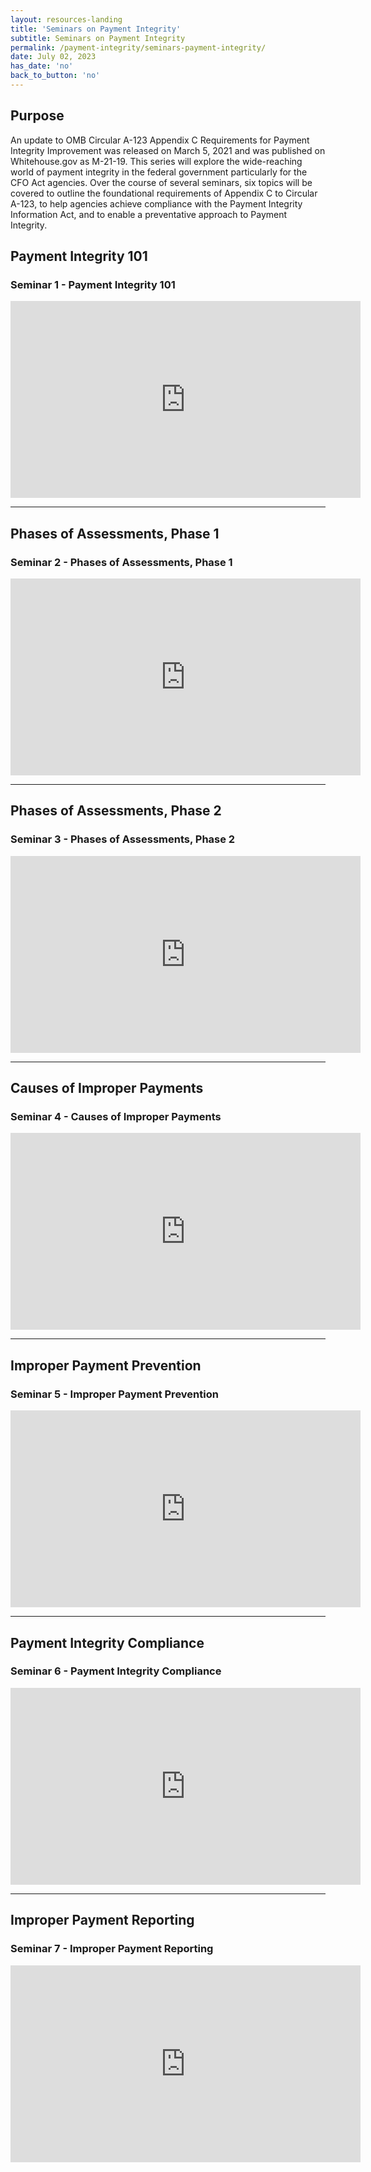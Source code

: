 ```yaml
---
layout: resources-landing
title: 'Seminars on Payment Integrity'
subtitle: Seminars on Payment Integrity
permalink: /payment-integrity/seminars-payment-integrity/
date: July 02, 2023
has_date: 'no'
back_to_button: 'no'
---
```

<h2>Purpose</h2>
<p>An update to OMB Circular A-123 Appendix C Requirements for Payment Integrity Improvement was released on March 5, 2021 and was published on Whitehouse.gov as M-21-19. This series will explore the wide-reaching world of payment integrity in the federal government particularly for the CFO Act agencies. Over the course of several seminars, six topics will be covered to outline the foundational requirements of Appendix C to Circular A-123, to help agencies achieve compliance with the Payment Integrity Information Act, and to enable a preventative approach to Payment Integrity.</p>

<h2>Payment Integrity 101</h2>
<h3>Seminar 1 - Payment Integrity 101</h3>
<div><iframe title="Seminar 1 - Payment Integrity 101" src="https://player.vimeo.com/video/558227419" width="560" height="315" frameborder="0" allowfullscreen="allowfullscreen"></iframe></div>

<hr />

<h2>Phases of Assessments, Phase 1</h2>
<h3>Seminar 2 - Phases of Assessments, Phase 1</h3>
<div><iframe title="Seminar 2 - Phases of Assessments, Phase 1" src="https://player.vimeo.com/video/559128215?title=0&byline=0&portrait=0" width="560" height="315" frameborder="0" allowfullscreen="allowfullscreen"></iframe></div>

<hr />

<h2>Phases of Assessments, Phase 2</h2>
<h3>Seminar 3 - Phases of Assessments, Phase 2</h3>
<div><iframe title="Seminar 3 - Phases of Assessments, Phase 2" src="https://player.vimeo.com/video/559136426?title=0&byline=0&portrait=0" width="560" height="315" frameborder="0" allowfullscreen="allowfullscreen"></iframe></div>

<hr />

<h2>Causes of Improper Payments</h2>
<h3>Seminar 4 - Causes of Improper Payments</h3>
<div><iframe title="Seminar 4 - Causes of Improper Payments" src="https://player.vimeo.com/video/559136682?title=0&byline=0&portrait=0" width="560" height="315" frameborder="0" allowfullscreen="allowfullscreen"></iframe></div>

<hr />

<h2>Improper Payment Prevention</h2>
<h3>Seminar 5 - Improper Payment Prevention</h3>
<div><iframe title="Seminar 5 - Improper Payment Prevention" src="https://player.vimeo.com/video/566754276?badge=0&amp;autopause=0&amp;player_id=0&amp;app_id=58479" width="560" height="315" frameborder="0" allowfullscreen="allowfullscreen"></iframe></div>

<hr />

<h2>Payment Integrity Compliance</h2>
<h3>Seminar 6 - Payment Integrity Compliance</h3>
<div><iframe title="Seminar 6 - Payment Integrity Compliance" src="https://player.vimeo.com/video/570292150" width="560" height="315" frameborder="0" allowfullscreen="allowfullscreen"></iframe></div>

<hr />

<h2>Improper Payment Reporting</h2>
<h3>Seminar 7 - Improper Payment Reporting</h3>
<div><iframe title="Seminar 7 - Improper Payment Reporting" src="https://player.vimeo.com/video/567537089?badge=0&amp;autopause=0&amp;player_id=0&amp;app_id=58479" width="560" height="315" frameborder="0" allowfullscreen="allowfullscreen"></iframe></div>



